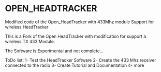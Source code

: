 # OPEN_HEADTRACKER
Modified code of the Open_HeadTracker with 433Mhz module Support for wireless HeadTracker

This is a Fork of the Open HeadTracker with modification for support a wireless TX 433 Module.


The Software is Experimental and not complete...

ToDo list:
1- Test the HeadTracker Software
2- Create the 433 Mhz receiver connected to the radio
3- Create Tutorial and Documentation
4- more
